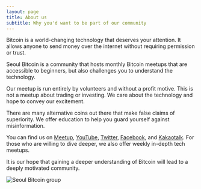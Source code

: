 ```yaml
---
layout: page
title: About us
subtitle: Why you'd want to be part of our community
---
```


Bitcoin is a world-changing technology that deserves your attention. It allows anyone to send money over the internet without requiring permission or trust.

Seoul Bitcoin is a community that hosts monthly Bitcoin meetups that are accessible to beginners, but also challenges you to understand the technology.

Our meetup is run entirely by volunteers and without a profit motive. This is not a meetup about trading or investing. We care about the technology and hope to convey our excitement.

There are many alternative coins out there that make false claims of superiority. We offer education to help you guard yourself against misinformation.

You can find us on [Meetup](https://www.meetup.com/seoulbitcoin), [YouTube](https://www.youtube.com/channel/UC9ygnvBkGNTSNcfNjHAt6xQ/videos), [Twitter](https://www.twitter.com/SeoulBitcoin), [Facebook](https://www.facebook.com/seoulbitcoinmeetup), and [Kakaotalk](https://goo.gl/v26V7Z). For those who are willing to dive deeper, we also offer weekly in-depth tech meetups.

It is our hope that gaining a deeper understanding of Bitcoin will lead to a deeply motivated community.

![Seoul Bitcoin group](/img/hackathon-complete.jpg)
